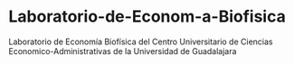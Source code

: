 # Laboratorio-de-Econom-a-Biofisica
Laboratorio de Economía Biofísica del Centro Universitario de Ciencias Economico-Administrativas de la Universidad de Guadalajara
